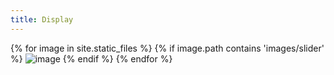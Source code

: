 ```yaml
---
title: Display
---
```

{% for image in site.static_files %}
{% if image.path contains 'images/slider' %}
<img src="{{ site.baseurl }}{{ image.path }}" alt="image" />
{% endif %}
{% endfor %}

